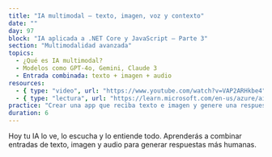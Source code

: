 ```yaml
---
title: "IA multimodal – texto, imagen, voz y contexto"
date: ""
day: 97
block: "IA aplicada a .NET Core y JavaScript – Parte 3"
section: "Multimodalidad avanzada"
topics:
  - ¿Qué es IA multimodal?
  - Modelos como GPT-4o, Gemini, Claude 3
  - Entrada combinada: texto + imagen + audio
resources:
  - { type: "video", url: "https://www.youtube.com/watch?v=VAP2ARHkbe4" }
  - { type: "lectura", url: "https://learn.microsoft.com/en-us/azure/ai-services/" }
practice: "Crear una app que reciba texto e imagen y genere una respuesta contextual usando IA multimodal."
duration: 6
---
```


Hoy tu IA lo ve, lo escucha y lo entiende todo. Aprenderás a combinar entradas de texto, imagen y audio para generar respuestas más humanas.
